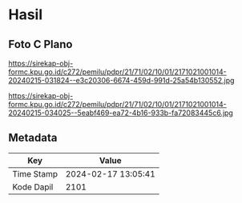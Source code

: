 # Hasil

## Foto C Plano

https://sirekap-obj-formc.kpu.go.id/c272/pemilu/pdpr/21/71/02/10/01/2171021001014-20240215-031824--e3c20306-6674-459d-991d-25a54b130552.jpg

https://sirekap-obj-formc.kpu.go.id/c272/pemilu/pdpr/21/71/02/10/01/2171021001014-20240215-034025--5eabf469-ea72-4b16-933b-fa72083445c6.jpg


## Metadata

| Key        | Value               |
| ---------- | ------------------- |
| Time Stamp | 2024-02-17 13:05:41 |
| Kode Dapil | 2101                |



